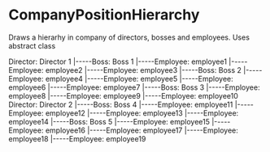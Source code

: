 # CompanyPositionHierarchy
Draws a hierarhy in company of directors, bosses and employees. Uses abstract class

Director: Director 1
|-----Boss: Boss 1
      |-----Employee: employee1
      |-----Employee: employee2
      |-----Employee: employee3
|-----Boss: Boss 2
      |-----Employee: employee4
      |-----Employee: employee5
      |-----Employee: employee6
      |-----Employee: employee7
|-----Boss: Boss 3
      |-----Employee: employee8
      |-----Employee: employee9
      |-----Employee: employee10
Director: Director 2
|-----Boss: Boss 4
      |-----Employee: employee11
      |-----Employee: employee12
      |-----Employee: employee13
      |-----Employee: employee14
|-----Boss: Boss 5
      |-----Employee: employee15
      |-----Employee: employee16
      |-----Employee: employee17
      |-----Employee: employee18
      |-----Employee: employee19
